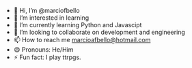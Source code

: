 - 👋 Hi, I’m @marciofbello
- 👀 I’m interested in learning
- 🌱 I’m currently learning Python and Javascipt
- 💞️ I’m looking to collaborate on development and engineering
- 📫 How to reach me marcioafbello@hotmail.com
- 😄 Pronouns: He/Him
- ⚡ Fun fact: I play ttrpgs.

<!---
marciofbello/marciofbello is a ✨ special ✨ repository because its `README.md` (this file) appears on your GitHub profile.
You can click the Preview link to take a look at your changes.
--->
